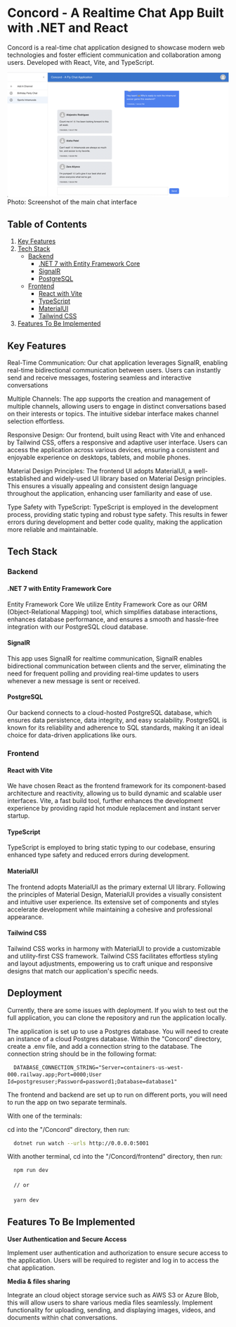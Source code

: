 # Concord - A Realtime Chat App Built with .NET and React

Concord is a real-time chat application designed to showcase modern web technologies and foster efficient communication and collaboration among users. Developed with React, Vite, and TypeScript.
<br>

![Concord Preview](./Concord/frontend/public/Chat_Interface.png)
Photo: Screenshot of the main chat interface

## Table of Contents

1. [Key Features](#key-features)
2. [Tech Stack](#tech-stack)
   - [Backend](#backend)
     - [.NET 7 with Entity Framework Core](#net-7-with-entity-framework-core)
     - [SignalR](#signalr)
     - [PostgreSQL](#postgresql)
   - [Frontend](#frontend)
     - [React with Vite](#react-with-vite)
     - [TypeScript](#typescript)
     - [MaterialUI](#materialui)
     - [Tailwind CSS](#tailwind-css)
3. [Features To Be Implemented](#features-to-be-implemented)

## Key Features

Real-Time Communication:
Our chat application leverages SignalR, enabling real-time bidirectional communication between users. Users can instantly send and receive messages, fostering seamless and interactive conversations

Multiple Channels:
The app supports the creation and management of multiple channels, allowing users to engage in distinct conversations based on their interests or topics. The intuitive sidebar interface makes channel selection effortless.

Responsive Design:
Our frontend, built using React with Vite and enhanced by Tailwind CSS, offers a responsive and adaptive user interface. Users can access the application across various devices, ensuring a consistent and enjoyable experience on desktops, tablets, and mobile phones.

Material Design Principles:
The frontend UI adopts MaterialUI, a well-established and widely-used UI library based on Material Design principles. This ensures a visually appealing and consistent design language throughout the application, enhancing user familiarity and ease of use.

Type Safety with TypeScript:
TypeScript is employed in the development process, providing static typing and robust type safety. This results in fewer errors during development and better code quality, making the application more reliable and maintainable.

## Tech Stack

### Backend

#### .NET 7 with Entity Framework Core

Entity Framework Core We utilize Entity Framework Core as our ORM (Object-Relational Mapping) tool, which simplifies database interactions, enhances database performance, and ensures a smooth and hassle-free integration with our PostgreSQL cloud database.

#### SignalR

This app uses SignalR for realtime communication, SignalR enables bidirectional communication between clients and the server, eliminating the need for frequent polling and providing real-time updates to users whenever a new message is sent or received.

#### PostgreSQL

Our backend connects to a cloud-hosted PostgreSQL database, which ensures data persistence, data integrity, and easy scalability. PostgreSQL is known for its reliability and adherence to SQL standards, making it an ideal choice for data-driven applications like ours.

### Frontend

#### React with Vite

We have chosen React as the frontend framework for its component-based architecture and reactivity, allowing us to build dynamic and scalable user interfaces. Vite, a fast build tool, further enhances the development experience by providing rapid hot module replacement and instant server startup.

#### TypeScript

TypeScript is employed to bring static typing to our codebase, ensuring enhanced type safety and reduced errors during development.

#### MaterialUI

The frontend adopts MaterialUI as the primary external UI library. Following the principles of Material Design, MaterialUI provides a visually consistent and intuitive user experience. Its extensive set of components and styles accelerate development while maintaining a cohesive and professional appearance.

#### Tailwind CSS

Tailwind CSS works in harmony with MaterialUI to provide a customizable and utility-first CSS framework. Tailwind CSS facilitates effortless styling and layout adjustments, empowering us to craft unique and responsive designs that match our application's specific needs.

## Deployment

Currently, there are some issues with deployment. If you wish to test out the full application, you can clone the repository and run the application locally.

The application is set up to use a Postgres database. You will need to create an instance of a cloud Postgres database. Within the "Concord" directory, create a .env file, and add a connection string to the database. The connection string should be in the following format:

```
  DATABASE_CONNECTION_STRING="Server=containers-us-west-000.railway.app;Port=0000;User Id=postgresuser;Password=password1;Database=database1"
```

The frontend and backend are set up to run on different ports, you will need to run the app on two separate terminals. 

With one of the terminals: 

cd into the "/Concord" directory, then run: 

```bash
  dotnet run watch --urls http://0.0.0.0:5001
```

With another terminal, cd into the "/Concord/frontend" directory, then run: 

```bash
  npm run dev

  // or 

  yarn dev
```

## Features To Be Implemented

**User Authentication and Secure Access**

Implement user authentication and authorization to ensure secure access to the application. Users will be required to register and log in to access the chat application.

**Media & files sharing**

Integrate an cloud object storage service such as AWS S3 or Azure Blob, this will allow users to share various media files seamlessly. Implement functionality for uploading, sending, and displaying images, videos, and documents within chat conversations.
